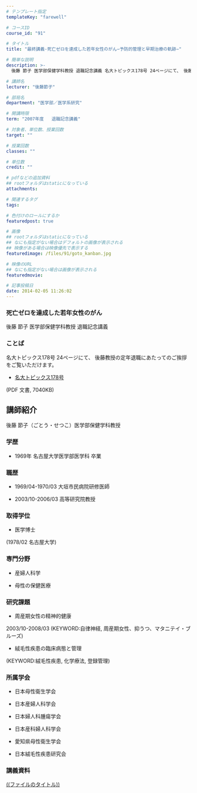 ```yaml
---
# テンプレート指定
templateKey: "farewell"

# コースID
course_id: "91"

# タイトル
title: "最終講義-死亡ゼロを達成した若年女性のがん−予防的管理と早期治療の軌跡−"

# 簡単な説明
description: >-
  後藤 節子 医学部保健学科教授 退職記念講義 名大トピックス178号 24ページにて、 後藤教授の定年退職にあたってのご挨拶をご覧いただけます。   * [名大トピックス178号][1]...

# 講師名
lecturer: "後藤節子"

# 部局名
department: "医学部／医学系研究"

# 開講時限
term: "2007年度	退職記念講義"

# 対象者、単位数、授業回数
target: ""

# 授業回数
classes: ""

# 単位数
credit: ""

# pdfなどの追加資料
## rootフォルダはstaticになっている
attachments: 

# 関連するタグ
tags:

# 色付けのロールにするか
featuredpost: true

# 画像
## rootフォルダはstaticになっている
## なにも指定がない場合はデフォルトの画像が表示される
## 映像がある場合は映像優先で表示する
featuredimage: /files/91/goto_kanban.jpg

# 映像のURL
## なにも指定がない場合は画像が表示される
featuredmovie: 

# 記事投稿日
date: 2014-02-05 11:26:02
---
```


### 死亡ゼロを達成した若年女性のがん

後藤 節子 医学部保健学科教授 退職記念講義

### ことば

名大トピックス178号 24ページにて、 後藤教授の定年退職にあたってのご挨拶をご覧いただけます。

* [名大トピックス178号][1]

(PDF 文書, 7040KB)

[1]: http://www.nagoya-u.ac.jp/about-nu/public-relations/publication/upload_images/no178.pdf

## 講師紹介

後藤 節子（ごとう・せつこ）医学部保健学科教授

### 学歴

* 1969年  名古屋大学医学部医学科 卒業

### 職歴

* 1969/04-1970/03 大垣市民病院研修医師

* 2003/10-2006/03 高等研究院教授

### 取得学位

* 医学博士

(1978/02 名古屋大学)

### 専門分野

* 産婦人科学

* 母性の保健医療

### 研究課題

* 周産期女性の精神的健康

2003/10-2008/03 (KEYWORD:自律神経, 周産期女性、抑うつ、マタニテイ・ブルーズ)

* 絨毛性疾患の臨床病態と管理

(KEYWORD:絨毛性疾患, 化学療法, 登録管理)

### 所属学会

* 日本母性衛生学会

* 日本産婦人科学会

* 日本婦人科腫瘍学会

* 日本産科婦人科学会

* 愛知県母性衛生学会

* 日本絨毛性疾患研究会

### 講義資料

[((ファイルのタイトル))](/files/91/((ファイル名))) 

